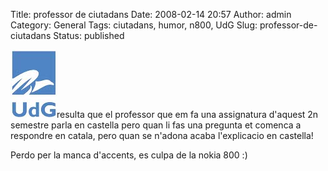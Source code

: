 Title: professor de ciutadans
Date: 2008-02-14 20:57
Author: admin
Category: General
Tags: ciutadans, humor, n800, UdG
Slug: professor-de-ciutadans
Status: published

<img src="./wp-content/uploads/2008/02/sigles_blau.jpg" data-align="right" alt="logo de la UdG" />resulta que el professor que em fa una assignatura d'aquest 2n semestre parla en castella pero quan li fas una pregunta et comenca a respondre en catala, pero quan se n'adona acaba l'explicacio en castella!

Perdo per la manca d'accents, es culpa de la nokia 800 :)
